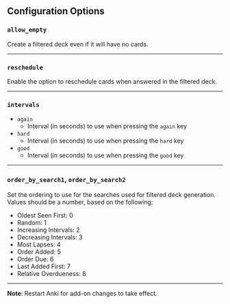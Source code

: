 ## Configuration Options
### `allow_empty`
Create a filtered deck even if it will have no cards.

---

### `reschedule`
Enable the option to reschedule cards when answered in the filtered deck.

---

### `intervals`
* `again`
    * Interval (in seconds) to use when pressing the `again` key
* `hard`
    * Interval (in seconds) to use when pressing the `hard` key
* `good`
    * Interval (in seconds) to use when pressing the `good` key

---

### `order_by_search1`, `order_by_search2`
Set the ordering to use for the searches used for filtered deck generation. Values should be a number, based on the following:
<!-- Table extension not enabled for markdown.extensions md_in_html.

| Order Type | Value|
| ---------- | ---- |
| Oldest Seen First | 0 |
| Random | 1 |
| Increasing Intervals | 2 |
| Decreasing Intervals | 3 |
| Most Lapses | 4 |
| Order Added | 5 |
| Order Due | 6 |
| Last Added First | 7 |
| Relative Overdueness | 8 |

-->

* Oldest Seen First: 0
* Random: 1
* Increasing Intervals: 2
* Decreasing Intervals: 3
* Most Lapses: 4
* Order Added: 5
* Order Due: 6
* Last Added First: 7
* Relative Overdueness: 8

---

**Note**: Restart Anki for add-on changes to take effect.
